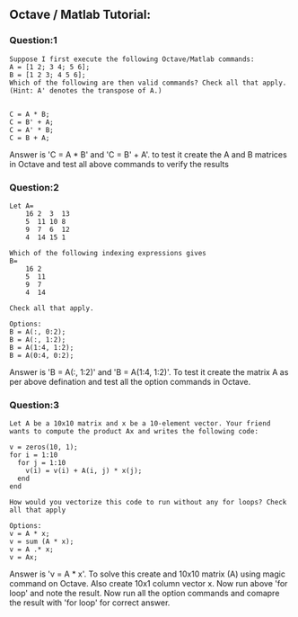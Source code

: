 ## Octave / Matlab Tutorial:
### Question:1

    Suppose I first execute the following Octave/Matlab commands:
    A = [1 2; 3 4; 5 6];
    B = [1 2 3; 4 5 6];
    Which of the following are then valid commands? Check all that apply. (Hint: A' denotes the transpose of A.)


    C = A * B;
    C = B' + A;
    C = A' * B;
    C = B + A;
    
   Answer is 'C = A * B' and 'C = B' + A'. to test it create the A and B matrices in Octave and test all above commands to verify the results
   
### Question:2

    Let A=
        16 2  3  13
        5  11 10 8
        9  7  6  12
        4  14 15 1
    
    Which of the following indexing expressions gives 
    B=
        16 2
        5  11
        9  7
        4  14
    
    Check all that apply.

    Options:
    B = A(:, 0:2);
    B = A(:, 1:2);
    B = A(1:4, 1:2);
    B = A(0:4, 0:2);
    
   Answer is 'B = A(:, 1:2)' and 'B = A(1:4, 1:2)'. To test it create the matrix A as per above defination and test all the option          commands in Octave.
   
### Question:3

    Let A be a 10x10 matrix and x be a 10-element vector. Your friend wants to compute the product Ax and writes the following code:
    
    v = zeros(10, 1);
    for i = 1:10
      for j = 1:10
        v(i) = v(i) + A(i, j) * x(j);
      end
    end
    
    How would you vectorize this code to run without any for loops? Check all that apply
    
    Options:
    v = A * x;
    v = sum (A * x);
    v = A .* x;
    v = Ax;
    
   Answer is 'v = A * x'. To solve this create and 10x10 matrix (A) using magic command on Octave. Also create 10x1 column vector x.
   Now run above 'for loop' and note the result. Now run all the option commands and comapre the result with 'for loop' for correct answer.

